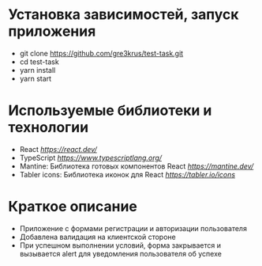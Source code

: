 # Установка зависимостей, запуск приложения
- git clone https://github.com/gre3krus/test-task.git
- cd test-task
- yarn install
- yarn start
# Используемые библиотеки и технологии
- React *https://react.dev/*
- TypeScript *https://www.typescriptlang.org/*
- Mantine: Библиотека готовых компонентов React *https://mantine.dev/*
- Tabler icons: Библиотека иконок для React *https://tabler.io/icons*
# Краткое описание
- Приложение с формами регистрации и авторизации пользователя
- Добавлена валидация на клиентской стороне
- При успешном выполнении условий, форма закрывается и вызывается alert для уведомления пользователя об успехе
